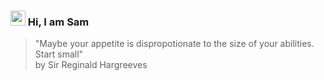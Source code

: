 ### <img src="https://github.com/TheDudeThatCode/TheDudeThatCode/blob/master/Assets/Hi.gif" width="24px"> Hi, I am Sam

> "Maybe your appetite is dispropotionate to the size of your abilities. Start small"<br>
> by Sir Reginald Hargreeves
